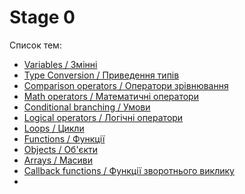 # Stage 0

Список тем:
- [Variables / Змінні](./variables.md)
- [Type Conversion / Приведення типів](./type-conversion.md)
- [Comparison operators / Оператори зрівнювання](./comparison-operators.md)
- [Math operators / Математичні оператори](./math-operators.md)
- [Conditional branching / Умови](./conditional-branching.md)
- [Logical operators / Логічні оператори](./logical-operators.md)
- [Loops / Цикли](./loops.md)
- [Functions / Функції](./functions.md)
- [Objects / Об'єкти](./objects.md)
- [Arrays / Масиви](./arrays.md)
- [Callback functions / Функції зворотнього виклику](./callback.md)
- 
